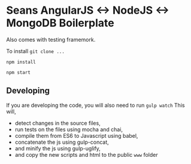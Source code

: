 # Seans AngularJS <-> NodeJS <-> MongoDB Boilerplate

Also comes with testing framemork.

To install
`git clone ...`

`npm install`

`npm start`

## Developing

If you are developing the code,
you will also need to run 
`gulp watch`
This will,
- detect changes in the source files, 
- run tests on the files using mocha and chai,
- compile them from ES6 to Javascript using babel, 
- concatenate the js using gulp-concat,
- and minify the js using gulp-uglify,
- and copy the new scripts and html to the public `www` folder




